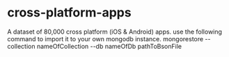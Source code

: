 # cross-platform-apps
A dataset of 80,000 cross platform (iOS & Android) apps.
use the following command to import it to your own mongodb instance.
mongorestore --collection nameOfCollection --db nameOfDb pathToBsonFile

